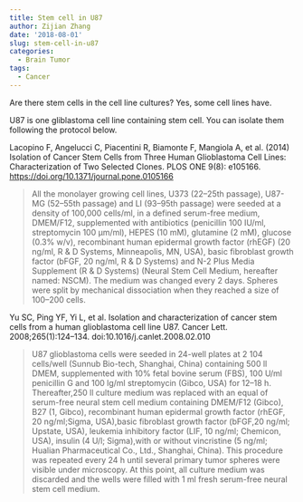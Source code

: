 ```yaml
---
title: Stem cell in U87
author: Zijian Zhang
date: '2018-08-01'
slug: stem-cell-in-u87
categories:
  - Brain Tumor
tags:
  - Cancer
---
```


 Are there stem cells in the cell line cultures? Yes, some cell lines have.
 
 U87 is one gliblastoma cell line containing stem cell. You can isolate them following the protocol below.
 
Lacopino F, Angelucci C, Piacentini R, Biamonte F, Mangiola A, et al. (2014) Isolation of Cancer Stem Cells from Three Human Glioblastoma Cell Lines: Characterization of Two Selected Clones. PLOS ONE 9(8): e105166. https://doi.org/10.1371/journal.pone.0105166

> All the monolayer growing cell lines, U373 (22–25th passage), U87-MG (52–55th passage) and LI (93–95th passage) were seeded at a density of 100,000 cells/ml, in a defined serum-free medium, DMEM/F12, supplemented with antibiotics (penicillin 100 IU/ml, streptomycin 100 µm/ml), HEPES (10 mM), glutamine (2 mM), glucose (0.3% w/v), recombinant human epidermal growth factor (rhEGF) (20 ng/ml, R & D Systems, Minneapolis, MN, USA), basic fibroblast growth factor (bFGF, 20 ng/ml, R & D Systems) and N-2 Plus Media Supplement (R & D Systems) (Neural Stem Cell Medium, hereafter named: NSCM). The medium was changed every 2 days. Spheres were split by mechanical dissociation when they reached a size of 100–200 cells.

Yu SC, Ping YF, Yi L, et al. Isolation and characterization of cancer stem cells from a human glioblastoma cell line U87. Cancer Lett. 2008;265(1):124–134. doi:10.1016/j.canlet.2008.02.010

> U87 glioblastoma cells were seeded in 24-well plates at 2  104 cells/well (Sunnub Bio-tech, Shanghai, China) containing 500 ll DMEM, supplemented with 10% fetal bovine serum (FBS), 100 U/ml penicillin G and 100 lg/ml streptomycin (Gibco, USA) for 12–18 h. Thereafter,250 ll culture medium was replaced with an equal  of serum-free neural stem cell medium containing DMEM/F12 (Gibco), B27 (1, Gibco), recombinant human epidermal growth factor (rhEGF, 20 ng/ml;Sigma, USA),basic fibroblast growth factor (bFGF,20 ng/ml; Upstate, USA), leukemia inhibitory factor (LIF, 10 ng/ml; Chemicon, USA), insulin (4 U/l; Sigma),with or without vincristine (5 ng/ml; Hualian Pharmaceutical Co., Ltd., Shanghai, China). This procedure was repeated every 24 h until several primary tumor spheres were visible under microscopy. At this point, all culture medium was discarded and the wells were filled with 1 ml fresh serum-free neural stem cell medium.